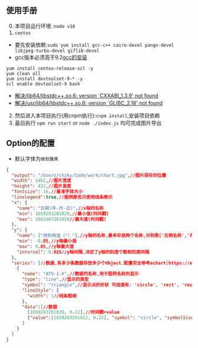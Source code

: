 ## 使用手册
0. 本项目运行环境 :`node v16`
1. `centos`
  + 要先安装依赖:`sudo yum install gcc-c++ cairo-devel pango-devel libjpeg-turbo-devel giflib-devel`
  + gcc版本必须高于9.2[gcc的安装](https://gist.github.com/nchaigne/ad06bc867f911a3c0d32939f1e930a11)
  ```shell
  yum install centos-release-scl -y
  yum clean all
  yum install devtoolset-9-* -y
  scl enable devtoolset-9 bash
  ```
  + [解决/lib64/libstdc++.so.6: version `CXXABI_1.3.9' not found](https://www.cnblogs.com/astonc/p/16660844.html)  
  + [解决/usr/lib64/libstdc++.so.6: version `GLIBC_2.18' not found](https://www.cnblogs.com/astonc/p/16660844.html)
2. 然后进入本项目执行(用cnpm执行):`cnpm install`,安装项目依赖
3. 最后执行 `npm run start` or `node ./index.js` 均可完成图片导出

## Option的配置
+ 默认字体为`微软雅黑`
```json
{
  "output": "/Users/chzky/Code/work/chart.jpg",//图片保存的位置
  "width": 1462,//图片宽度
  "height": 432,//图片高度
  "fontsize": 16,//基准字体大小
  "linelegend":true,//图例是否只使用线条表示
  "x": {
    "name": "日期(年-月-日)",//x轴的名称
    "min": 1659283201020,//最小值(时间戳)
    "max": 1661907201020//最大值(时间戳)
  },
  "y": {
    "name": ["倾斜角度（°）"],//y轴的名称,最多存放两个名称,分别是['左侧名称','右侧名称']
    "min": -0.05,//y轴最小值
    "max": 0.05,//y轴最大值
    "interval": 0.025//y轴间隔,决定了y轴的刻度个数和刻度间隔
  },
  "series": [//数据,有多少条数据存放多少个Object,配置完全参考echart[https://echarts.apache.org/v4/zh/option.html#series]
    {
      "name": "AT9-1-X",//数据列名称,用于图例名称的显示
      "type": "line",//显示的类型
      "symbol": "triangle",//显示点的形状 可选值有: 'circle', 'rect', 'roundRect', 'triangle', 'diamond', 'pin', 'arrow', 'none'
      "lineStyle": {
        "width": 1//线条粗细
      },
      "data":[//数据
        [1659283201020, 0.11],//时间戳+value
        {"value":[1659283201022, 0.22], "symbol": "circle", "symbolSize": 8}//在"symbol": "none"的情况下要单独显示这个点的symbol
      ]
    }
  ]
}
```